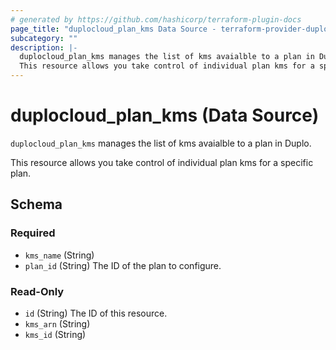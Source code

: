 ```yaml
---
# generated by https://github.com/hashicorp/terraform-plugin-docs
page_title: "duplocloud_plan_kms Data Source - terraform-provider-duplocloud"
subcategory: ""
description: |-
  duplocloud_plan_kms manages the list of kms avaialble to a plan in Duplo.
  This resource allows you take control of individual plan kms for a specific plan.
---
```


# duplocloud_plan_kms (Data Source)

`duplocloud_plan_kms` manages the list of kms avaialble to a plan in Duplo.

This resource allows you take control of individual plan kms for a specific plan.



<!-- schema generated by tfplugindocs -->
## Schema

### Required

- `kms_name` (String)
- `plan_id` (String) The ID of the plan to configure.

### Read-Only

- `id` (String) The ID of this resource.
- `kms_arn` (String)
- `kms_id` (String)
